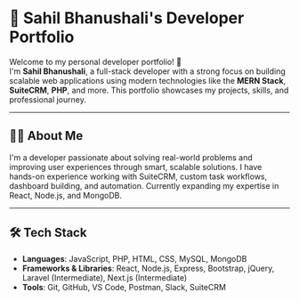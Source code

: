 # 💼 Sahil Bhanushali's Developer Portfolio

Welcome to my personal developer portfolio! 🚀  
I'm **Sahil Bhanushali**, a full-stack developer with a strong focus on building scalable web applications using modern technologies like the **MERN Stack**, **SuiteCRM**, **PHP**, and more. This portfolio showcases my projects, skills, and professional journey.

---

## 🧑‍💻 About Me

I'm a developer passionate about solving real-world problems and improving user experiences through smart, scalable solutions. I have hands-on experience working with SuiteCRM, custom task workflows, dashboard building, and automation. Currently expanding my expertise in React, Node.js, and MongoDB.

---

## 🛠️ Tech Stack

- **Languages**: JavaScript, PHP, HTML, CSS, MySQL, MongoDB
- **Frameworks & Libraries**: React, Node.js, Express, Bootstrap, jQuery, Laravel (Intermediate), Next.js (Intermediate)
- **Tools**: Git, GitHub, VS Code, Postman, Slack, SuiteCRM
